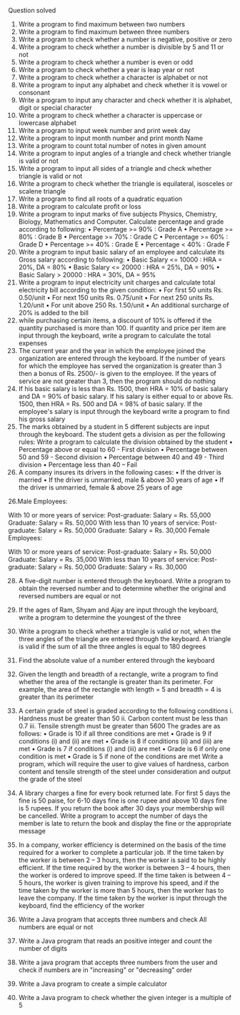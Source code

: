 Question solved

1. Write a program to find maximum between two numbers
2. Write a program to find maximum between three numbers
3. Write a program to check whether a number is negative, positive or zero
4. Write a program to check whether a number is divisible by 5 and 11 or not
5. Write a program to check whether a number is even or odd
6. Write a program to check whether a year is leap year or not
7. Write a program to check whether a character is alphabet or not
8. Write a program to input any alphabet and check whether it is vowel or consonant
9. Write a program to input any character and check whether it is alphabet, digit or 
special character
10. Write a program to check whether a character is uppercase or lowercase alphabet
11. Write a program to input week number and print week day
12. Write a program to input month number and print month Name
13. Write a program to count total number of notes in given amount
14. Write a program to input angles of a triangle and check whether triangle is valid or 
not
15. Write a program to input all sides of a triangle and check whether triangle is valid or 
not
16. Write a program to check whether the triangle is equilateral, isosceles or scalene 
triangle
17. Write a program to find all roots of a quadratic equation
18. Write a program to calculate profit or loss
19. Write a program to input marks of five subjects Physics, Chemistry, Biology, 
Mathematics and Computer. Calculate percentage and grade according to following:
• Percentage >= 90% : Grade A
• Percentage >= 80% : Grade B
• Percentage >= 70% : Grade C
• Percentage >= 60% : Grade D
• Percentage >= 40% : Grade E
• Percentage < 40% : Grade F
20. Write a program to input basic salary of an employee and calculate its Gross salary 
according to following:
• Basic Salary <= 10000 : HRA = 20%, DA = 80%
• Basic Salary <= 20000 : HRA = 25%, DA = 90%
• Basic Salary > 20000 : HRA = 30%, DA = 95%
21. Write a program to input electricity unit charges and calculate total electricity bill 
according to the given condition:
• For first 50 units Rs. 0.50/unit
• For next 150 units Rs. 0.75/unit
• For next 250 units Rs. 1.20/unit
• For unit above 250 Rs. 1.50/unit
• An additional surcharge of 20% is added to the bill
22. while purchasing certain items, a discount of 10% is offered if the quantity purchased 
is more than 100. If quantity and price per item are input through the keyboard, write a 
program to calculate the total expenses
23. The current year and the year in which the employee joined the organization are 
entered through the keyboard. If the number of years for which the employee has served 
the organization is greater than 3 then a bonus of Rs. 2500/- is given to the employee. If 
the years of service are not greater than 3, then the program should do nothing
24. If his basic salary is less than Rs. 1500, then HRA = 10% of basic salary and DA = 
90% of basic salary. If his salary is either equal to or above Rs. 1500, then HRA = Rs. 
500 and DA = 98% of basic salary. If the employee's salary is input through the 
keyboard write a program to find his gross salary
25. The marks obtained by a student in 5 different subjects are input through the 
keyboard. The student gets a division as per the following rules: Write a program to 
calculate the division obtained by the student
• Percentage above or equal to 60 - First division
• Percentage between 50 and 59 - Second division
• Percentage between 40 and 49 - Third division
• Percentage less than 40 – Fail
26. A company insures its drivers in the following cases:
• If the driver is married
• If the driver is unmarried, male & above 30 years of age
• If the driver is unmarried, female & above 25 years of age

26.Male Employees:

With 10 or more years of service:
Post-graduate: Salary = Rs. 55,000
Graduate: Salary = Rs. 50,000
With less than 10 years of service:
Post-graduate: Salary = Rs. 50,000
Graduate: Salary = Rs. 30,000
Female Employees:

With 10 or more years of service:
Post-graduate: Salary = Rs. 50,000
Graduate: Salary = Rs. 35,000
With less than 10 years of service:
Post-graduate: Salary = Rs. 50,000
Graduate: Salary = Rs. 30,000

28. A five-digit number is entered through the keyboard. Write a program to obtain the 
reversed number and to determine whether the original and reversed numbers are equal 
or not
29. If the ages of Ram, Shyam and Ajay are input through the keyboard, write a program 
to determine the youngest of the three
30. Write a program to check whether a triangle is valid or not, when the three angles of 
the triangle are entered through the keyboard. A triangle is valid if the sum of all the 
three angles is equal to 180 degrees
31. Find the absolute value of a number entered through the keyboard
32. Given the length and breadth of a rectangle, write a program to find whether the area 
of the rectangle is greater than its perimeter. For example, the area of the rectangle with 
length = 5 and breadth = 4 is greater than its perimeter

33. A certain grade of steel is graded according to the following conditions
i. Hardness must be greater than 50
ii. Carbon content must be less than 0.7
iii. Tensile strength must be greater than 5600
The grades are as follows:
• Grade is 10 if all three conditions are met
• Grade is 9 if conditions (i) and (ii) are met
• Grade is 8 if conditions (ii) and (iii) are met
• Grade is 7 if conditions (i) and (iii) are met
• Grade is 6 if only one condition is met
• Grade is 5 if none of the conditions are met
Write a program, which will require the user to give values of hardness, carbon content 
and tensile strength of the steel under consideration and output the grade of the steel
34. A library charges a fine for every book returned late. For first 5 days the fine is 50 
paise, for 6-10 days fine is one rupee and above 10 days fine is 5 rupees. If you return 
the book after 30 days your membership will be cancelled. Write a program to accept the 
number of days the member is late to return the book and display the fine or the 
appropriate message
35. In a company, worker efficiency is determined on the basis of the time required for a 
worker to complete a particular job. If the time taken by the worker is between 2 – 3 
hours, then the worker is said to be highly efficient. If the time required by the worker is 
between 3 – 4 hours, then the worker is ordered to improve speed. If the time taken is 
between 4 – 5 hours, the worker is given training to improve his speed, and if the time 
taken by the worker is more than 5 hours, then the worker has to leave the company. If 
the time taken by the worker is input through the keyboard, find the efficiency of the 
worker
36. Write a Java program that accepts three numbers and check All numbers are equal 
or not
37. Write a Java program that reads an positive integer and count the number of digits
38. Write a java program that accepts three numbers from the user and check if 
numbers are in "increasing" or "decreasing" order
39. Write a Java program to create a simple calculator
40. Write a Java program to check whether the given integer is a multiple of 5
